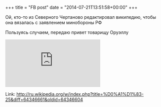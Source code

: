 +++
title = "FB post"
date = "2014-07-21T13:51:58+00:00"
+++

Ой, кто-то из Северного Чертаново редактировал википедию, чтобы она вязалась с заявлением минобороны РФ

Пользуясь случаем, передаю привет товарищу Оруэллу



![Photo](https://external.xx.fbcdn.net/safe_image.php?d=AQDi8oWx3Ht8J6Ci&w=130&h=130&url=http%3A%2F%2Fupload.wikimedia.org%2Fwikipedia%2Fcommons%2Fthumb%2F1%2F1a%2FSu25-kompo-vers2.svg%2F800px-Su25-kompo-vers2.svg.png&cfs=1&_nc_hash=AQAmAW407f9S9XvC)


Link: http://ru.wikipedia.org/w/index.php?title=%D0%A1%D1%83-25&diff=64346661&oldid=64346604
